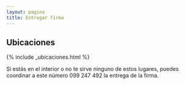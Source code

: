 ```yaml
---
layout: pagina
title: Entregar firma
---
```


## Ubicaciones

{% include _ubicaciones.html %}

Si estás en el interior o no te sirve ninguno de estos lugares, puedes coordinar a este número 099 247 492 la entrega de la firma.
